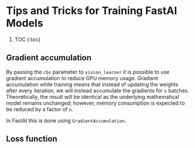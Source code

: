 # Tips and Tricks for Training FastAI Models

1. TOC
{:toc}

## Gradient accumulation
By passing the `cbs` parameter to `vision_learner` it is possible to use gradient accumulation to reduce GPU memory usage. Gradient accumulation while training means that instead of updating the weights after every iteration, we will instead accumulate the gradients for `n` batches. Theoretically, the result will be identical as the underlying mathematical model remains unchanged; however, memory consumption is expected to be reduced by a factor of `n`.

In FastAI this is done using `GradientAccumulation`.


## Loss function
